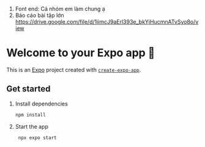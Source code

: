 1. Font end: Cả nhóm em làm chung ạ
2. Báo cáo bài tập lớn
   https://drive.google.com/file/d/1iimcJ9aErl393e_bkYjHucmnATvSyo8o/view


# Welcome to your Expo app 👋

This is an [Expo](https://expo.dev) project created with [`create-expo-app`](https://www.npmjs.com/package/create-expo-app).

## Get started

1. Install dependencies

   ```bash
   npm install
   ```

2. Start the app

   ```bash
    npx expo start
   ```
